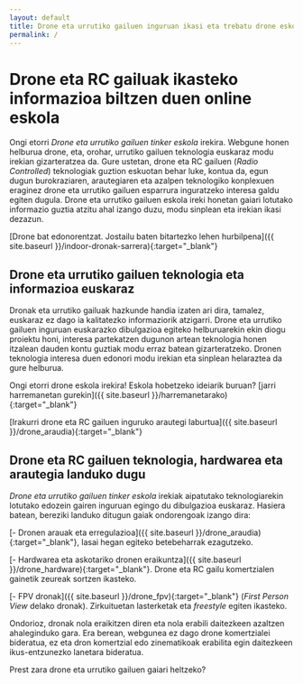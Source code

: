 ```yaml
---
layout: default
title: Drone eta urrutiko gailuen inguruan ikasi eta trebatu drone eskola irekian
permalink: /
---
```


<h1 class="project-tagline"> Drone eta RC gailuak ikasteko informazioa biltzen duen online eskola</h1>

Ongi etorri <i> Drone eta urrutiko gailuen tinker eskola </i> irekira.
Webgune honen helburua drone, eta, orohar, urrutiko gailuen teknologia euskaraz modu irekian gizarteratzea da.
Gure ustetan, drone eta RC gailuen (<i>Radio Controlled</i>) teknologiak guztion eskuotan behar luke, kontua da, egun dugun burokraziaren, arautegiaren eta azalpen teknologiko konplexuen eraginez drone eta urrutiko gailuen esparrura inguratzeko interesa galdu egiten dugula.
Drone eta urrutiko gailuen eskola ireki honetan gaiari lotutako informazio guztia atzitu ahal izango duzu, modu sinplean eta irekian ikasi dezazun.

[Drone bat edonorentzat. Jostailu baten bitartezko lehen hurbilpena]({{ site.baseurl }}/indoor-dronak-sarrera){:target="_blank"}

<h2 class="project-tagline"> Drone eta urrutiko gailuen teknologia eta informazioa euskaraz</h2>

Dronak eta urrutiko gailuak hazkunde handia izaten ari dira, tamalez, euskaraz ez dago ia kalitatezko informaziorik atzigarri.
Drone eta urrutiko gailuen inguruan euskarazko dibulgazioa egiteko helburuarekin ekin diogu proiektu honi, interesa partekatzen dugunon artean teknologia honen itzalean dauden kontu guztiak modu erraz batean gizarteratzeko. Dronen teknologia interesa duen edonori modu irekian eta sinplean helaraztea da gure helburua.

Ongi etorri drone eskola irekira! Eskola hobetzeko ideiarik buruan? [jarri harremanetan gurekin]({{ site.baseurl }}/harremanetarako){:target="_blank"}

[Irakurri drone eta RC gailuen inguruko arautegi laburtua]({{ site.baseurl }}/drone_araudia){:target="_blank"}

<h2 class="project-tagline"> Drone eta RC gailuen teknologia, hardwarea eta arautegia landuko dugu</h2>

<i> Drone eta urrutiko gailuen tinker eskola </i> irekiak aipatutako teknologiarekin lotutako edozein gairen inguruan egingo du dibulgazioa euskaraz. Hasiera batean, bereziki landuko ditugun gaiak ondorengoak izango dira:

[- Dronen arauak eta erregulazioa]({{ site.baseurl }}/drone_araudia){:target="_blank"}, lasai hegan egiteko betebeharrak ezagutzeko.

[- Hardwarea eta askotariko dronen eraikuntza]({{ site.baseurl }}/drone_hardware){:target="_blank"}. Drone eta RC gailu komertzialen gainetik zeureak sortzen ikasteko.

[- FPV dronak]({{ site.baseurl }}/drone_fpv){:target="_blank"} (<i>First Person View </i> delako dronak). Zirkuituetan lasterketak eta <i>freestyle</i> egiten ikasteko.

Ondorioz, dronak nola eraikitzen diren eta nola erabili daitezkeen azaltzen ahaleginduko gara. Era berean, webgunea ez dago drone komertzialei bideratua, ez eta dron komertzial edo zinematikoak erabilita egin daitezkeen ikus-entzunezko lanetara bideratua.

Prest zara drone eta urrutiko gailuen gaiari heltzeko?





